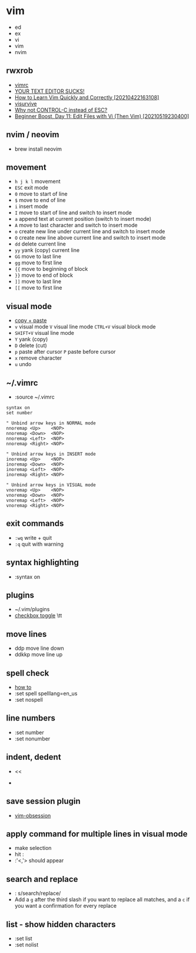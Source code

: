 # vim
- ed
- ex
- vi
- vim
- nvim

## rwxrob
- [vimrc](https://github.com/rwxrob/dot/blob/main/vim/vimrc)
- [YOUR TEXT EDITOR SUCKS!](https://www.youtube.com/watch?v=iT1mP8leRsU)
- [How to Learn Vim Quickly and Correctly [20210422163108]](https://www.youtube.com/watch?v=TWca-7q94SU)
- [visurvive](https://rwx.gg/tools/editors/vi/how/survive/)
- [Why not CONTROL-C instead of ESC?](https://www.youtube.com/watch?v=BLxZnkyX-NA)
- [Beginner Boost, Day 11: Edit Files with Vi (Then Vim) [20210519230400]](https://www.youtube.com/watch?v=RJ3EVB5-Emw)

## nvim / neovim
- brew install neovim

## movement
- `h j k l` movement
- `ESC` exit mode
- `0` move to start of line
- `$` move to end of line
- `i` insert mode
- `I` move to start of line and switch to insert mode
- `a` append text at current position (switch to insert mode)
- `A` move to last character and switch to insert mode
- `o` create new line under current line and switch to insert mode
- `O` create new line above current line and switch to insert mode
- `dd` delete current line
- `yy` yank (copy) current line
- `GG` move to last line
- `gg` move to first line
- `{{` move to beginning of block
- `}}` move to end of block
- `]]` move to last line
- `[[` move to first line

## visual mode
- [copy + paste](https://www.warp.dev/terminus/vim-copy-paste)
- `v` visual mode `V` visual line mode `CTRL+V` visual block mode
- `SHIFT+V` visual line mode
- `Y` yank (copy)
- `D` delete (cut)
- `p` paste after cursor `P` paste before cursor
- `x` remove character
- `u` undo

## ~/.vimrc
- :source ~/.vimrc

```
syntax on
set number

" Unbind arrow keys in NORMAL mode
nnoremap <Up>    <NOP>
nnoremap <Down>  <NOP>
nnoremap <Left>  <NOP>
nnoremap <Right> <NOP>

" Unbind arrow keys in INSERT mode
inoremap <Up>    <NOP>
inoremap <Down>  <NOP>
inoremap <Left>  <NOP>
inoremap <Right> <NOP>

" Unbind arrow keys in VISUAL mode
vnoremap <Up>    <NOP>
vnoremap <Down>  <NOP>
vnoremap <Left>  <NOP>
vnoremap <Right> <NOP>
```

## exit commands
- `:wq` write + quit
- `:q` quit with warning

## syntax highlighting
- :syntax on

## plugins
- ~/.vim/plugins
- [checkbox toggle](https://vimtricks.com/p/vim-checkbox-toggle/) \tt

## move lines
- ddp move line down
- ddkkp move line up

## spell check
- [how to](https://www.linux.com/training-tutorials/using-spell-checking-vim/)
- :set spell spelllang=en_us
- :set nospell

## line numbers
- :set number
- :set nonumber

## indent, dedent
- <<
- >>

## save session plugin
- [vim-obsession](https://github.com/tpope/vim-obsession)

## apply command for multiple lines in visual mode
- make selection
- hit :
- :'<,'> should appear

## search and replace
- : s/search/replace/
- Add a `g` after the third slash if you want to replace all matches, and a `c` if you want a confirmation for every replace

## list - show hidden characters
- :set list
- :set nolist
